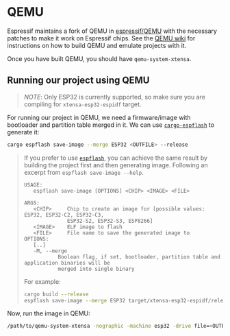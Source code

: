 # QEMU

Espressif maintains a fork of QEMU in [espressif/QEMU] with the necessary patches to make it work on Espressif chips.
See the [QEMU wiki] for instructions on how to build QEMU and emulate projects with it.

Once you have built QEMU, you should have `qemu-system-xtensa`.

[espressif/QEMU]: https://github.com/espressif/qemu
[QEMU wiki]: https://github.com/espressif/qemu/wiki

## Running our project using QEMU

> *NOTE*: Only ESP32 is currently supported, so make sure you are compiling for `xtensa-esp32-espidf` target.

For running our project in QEMU, we need a firmware/image with bootloader and partition table merged in it.
We can use [`cargo-espflash`] to generate it:

[`cargo-espflash`]: https://github.com/esp-rs/espflash/tree/main/cargo-espflash

```bash
cargo espflash save-image --merge ESP32 <OUTFILE> --release
```

> If you prefer to use [`espflash`], you can achieve the same result by building the project first and then generating image. Following an excerpt from `espflash save-image --help`.
>```
>USAGE:
>    espflash save-image [OPTIONS] <CHIP> <IMAGE> <FILE>
>
>ARGS:
>    <CHIP>     Chip to create an image for [possible values: ESP32, ESP32-C2, ESP32-C3,
>               ESP32-S2, ESP32-S3, ESP8266]
>    <IMAGE>    ELF image to flash
>    <FILE>     File name to save the generated image to
>OPTIONS:
>    [..]
>    -M, --merge
>            Boolean flag, if set, bootloader, partition table and application binaries will be
>            merged into single binary
>```
> For example:
>```bash 
> cargo build --release
> espflash save-image --merge ESP32 target/xtensa-esp32-espidf/release/<NAME> <OUTFILE>
>```

[`espflash`]: https://github.com/esp-rs/espflash/tree/main/espflash

Now, run the image in QEMU:
```sh
/path/to/qemu-system-xtensa -nographic -machine esp32 -drive file=<OUTFILE>,if=mtd,format=raw
```

